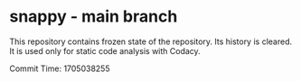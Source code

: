 # snappy - main branch

This repository contains frozen state of the repository.
Its history is cleared. It is used only for static code
analysis with Codacy.

Commit Time: 1705038255